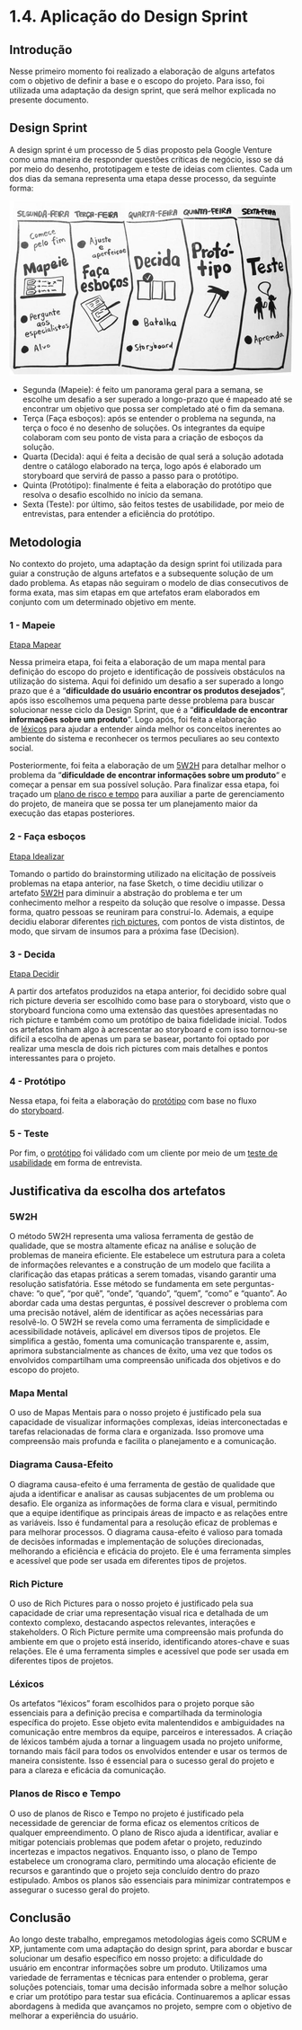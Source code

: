 # 1.4. Aplicação do Design Sprint

## Introdução

Nesse primeiro momento foi realizado a elaboração de alguns artefatos com o objetivo de definir a base e o escopo do projeto. Para isso, foi utilizada uma adaptação da design sprint, que será melhor explicada no presente documento.

## Design Sprint

A design sprint é um processo de 5 dias proposto pela Google Venture como uma maneira de responder questões críticas de negócio, isso se dá por meio do desenho, prototipagem e teste de ideias com clientes. Cada um dos dias da semana representa uma etapa desse processo, da seguinte forma:

![DesignSprint](../Assets/designSprint.png)

- Segunda (Mapeie): é feito um panorama geral para a semana, se escolhe um desafio a ser superado a longo-prazo que é mapeado até se encontrar um objetivo que possa ser completado até o fim da semana.
- Terça (Faça esboços): após se entender o problema na segunda, na terça o foco é no desenho de soluções. Os integrantes da equipe colaboram com seu ponto de vista para a criação de esboços da solução.
- Quarta (Decida): aqui é feita a decisão de qual será a solução adotada dentre o catálogo elaborado na terça, logo após é elaborado um storyboard que servirá de passo a passo para o protótipo.
- Quinta (Protótipo): finalmente é feita a elaboração do protótipo que resolva o desafio escolhido no início da semana.
- Sexta (Teste): por último, são feitos testes de usabilidade, por meio de entrevistas, para entender a eficiência do protótipo.

## Metodologia

No contexto do projeto, uma adaptação da design sprint foi utilizada para guiar a construção de alguns artefatos e a subsequente solução de um dado problema. As etapas não seguiram o modelo de dias consecutivos de forma exata, mas sim etapas em que artefatos eram elaborados em conjunto com um determinado objetivo em mente. 

### 1 - Mapeie

[Etapa Mapear](/Base/1.4.1.Mapear.md)

Nessa primeira etapa, foi feita a elaboração de um mapa mental para definição do escopo do projeto e identificação de possíveis obstáculos na utilização do sistema. Aqui foi definido um desafio a ser superado a longo prazo que é a “**dificuldade do usuário encontrar os produtos desejados**“, após isso escolhemos uma pequena parte desse problema para buscar solucionar nesse ciclo da Design Sprint, que é a “**dificuldade de encontrar informações sobre um produto**“. Logo após, foi feita a elaboração de [léxicos](https://unbarqdsw2023-2.github.io/2023.2_G7_ProjetoMagazineLuiza/#/Base/lexicos) para ajudar a entender ainda melhor os conceitos inerentes ao ambiente do sistema e reconhecer os termos peculiares ao seu contexto social.

Posteriormente, foi feita a elaboração de um [5W2H](https://unbarqdsw2023-2.github.io/2023.2_G7_ProjetoMagazineLuiza/#/Base/5W2H) para detalhar melhor o problema da “**dificuldade de encontrar informações sobre um produto**“ e começar a pensar em sua possível solução. Para finalizar essa etapa, foi traçado um [plano de risco e tempo](https://unbarqdsw2023-2.github.io/2023.2_G7_ProjetoMagazineLuiza/#/Base/plano-risco-tempo) para auxiliar a parte de gerenciamento do projeto, de maneira que se possa ter um planejamento maior da execução das etapas posteriores.

### 2 - Faça esboços

[Etapa Idealizar](https://www.notion.so/Etapa-Idealizar-c8f8efcb9d254d67a3e95202f95155fa?pvs=21)

Tomando o partido do brainstorming utilizado na elicitação de possíveis problemas na etapa anterior, na fase Sketch, o time decidiu utilizar o artefato [5W2H](https://www.notion.so/93efe0ced82042c08d0ddfe48d3708c3?pvs=21) para diminuir a abstração do problema e ter um conhecimento melhor a respeito da solução que resolve o impasse. Dessa forma, quatro pessoas se reuniram para construí-lo. Ademais, a equipe decidiu elaborar diferentes [rich pictures](https://www.notion.so/93efe0ced82042c08d0ddfe48d3708c3?pvs=21), com pontos de vista distintos, de modo, que sirvam de insumos para a próxima fase (Decision).

### 3 - Decida

[Etapa Decidir](https://www.notion.so/Etapa-Decidir-2f699cb0521b4b2791601f1b8d5045ba?pvs=21)

A partir dos artefatos produzidos na etapa anterior, foi decidido sobre qual rich picture deveria ser escolhido como base para o storyboard, visto que o storyboard funciona como uma extensão das questões apresentadas no rich picture e também como um protótipo de baixa fidelidade inicial. Todos os artefatos tinham algo à acrescentar ao storyboard e com isso tornou-se difícil a escolha de apenas um para se basear, portanto foi optado por realizar uma mescla de dois rich pictures com mais detalhes e pontos interessantes para o projeto.

### 4 - Protótipo

Nessa etapa, foi feita a elaboração do [protótipo](https://unbarqdsw2023-2.github.io/2023.2_G7_ProjetoMagazineLuiza/#/Base/Prototipos) com base no fluxo do [storyboard](https://unbarqdsw2023-2.github.io/2023.2_G7_ProjetoMagazineLuiza/#/Base/storyboard).

### 5 - Teste

Por fim, o [protótipo](https://unbarqdsw2023-2.github.io/2023.2_G7_ProjetoMagazineLuiza/#/Base/Prototipos) foi válidado com um cliente por meio de um [teste de usabilidade](https://unbarqdsw2023-2.github.io/2023.2_G7_ProjetoMagazineLuiza/#/Base/validacao-prototipo) em forma de entrevista.

## Justificativa da escolha dos artefatos

### 5W2H

O método 5W2H representa uma valiosa ferramenta de gestão de qualidade, que se mostra altamente eficaz na análise e solução de problemas de maneira eficiente. Ele estabelece um estrutura para a coleta de informações relevantes e a construção de um modelo que facilita a clarificação das etapas práticas a serem tomadas, visando garantir uma resolução satisfatória. Esse método se fundamenta em sete perguntas-chave: “o que”, “por quê”, “onde”, “quando”, “quem”, “como” e “quanto”. Ao abordar cada uma destas perguntas, é possível descrever o problema com uma precisão notável, além de identificar as ações necessárias para resolvê-lo. O 5W2H se revela como uma ferramenta de simplicidade e acessibilidade notáveis, aplicável em diversos tipos de projetos. Ele simplifica a gestão, fomenta uma comunicação transparente e, assim, aprimora substancialmente as chances de êxito, uma vez que todos os envolvidos compartilham uma compreensão unificada dos objetivos e do escopo do projeto.

### Mapa Mental

O uso de Mapas Mentais para o nosso projeto é justificado pela sua capacidade de visualizar informações complexas, ideias interconectadas e tarefas relacionadas de forma clara e organizada. Isso promove uma compreensão mais profunda e facilita o planejamento e a comunicação.

### Diagrama Causa-Efeito

O diagrama causa-efeito é uma ferramenta de gestão de qualidade que ajuda a identificar e analisar as causas subjacentes de um problema ou desafio. Ele organiza as informações de forma clara e visual, permitindo que a equipe identifique as principais áreas de impacto e as relações entre as variáveis. Isso é fundamental para a resolução eficaz de problemas e para melhorar processos. O diagrama causa-efeito é valioso para tomada de decisões informadas e implementação de soluções direcionadas, melhorando a eficiência e eficácia do projeto. Ele é uma ferramenta simples e acessível que pode ser usada em diferentes tipos de projetos.

### Rich Picture

O uso de Rich Pictures para o nosso projeto é justificado pela sua capacidade de criar uma representação visual rica e detalhada de um contexto complexo, destacando aspectos relevantes, interações e stakeholders. O Rich Picture permite uma compreensão mais profunda do ambiente em que o projeto está inserido, identificando atores-chave e suas relações. Ele é uma ferramenta simples e acessível que pode ser usada em diferentes tipos de projetos.

### Léxicos

Os artefatos “léxicos” foram escolhidos para o projeto porque são essenciais para a definição precisa e compartilhada da terminologia específica do projeto. Esse objeto evita malentendidos e ambiguidades na comunicação entre membros da equipe, parceiros e interessados. A criação de léxicos também ajuda a tornar a linguagem usada no projeto uniforme, tornando mais fácil para todos os envolvidos entender e usar os termos de maneira consistente. Isso é essencial para o sucesso geral do projeto e para a clareza e eficácia da comunicação.

### Planos de Risco e Tempo

O uso de planos de Risco e Tempo no projeto é justificado pela necessidade de gerenciar de forma eficaz os elementos críticos de qualquer empreendimento. O plano de Risco ajuda a identificar, avaliar e mitigar potenciais problemas que podem afetar o projeto, reduzindo incertezas e impactos negativos. Enquanto isso, o plano de Tempo estabelece um cronograma claro, permitindo uma alocação eficiente de recursos e garantindo que o projeto seja concluído dentro do prazo estipulado. Ambos os planos são essenciais para minimizar contratempos e assegurar o sucesso geral do projeto.

## Conclusão

Ao longo deste trabalho, empregamos metodologias ágeis como SCRUM e XP, juntamente com uma adaptação do design sprint, para abordar e buscar solucionar um desafio específico em nosso projeto: a dificuldade do usuário em encontrar informações sobre um produto. Utilizamos uma variedade de ferramentas e técnicas para entender o problema, gerar soluções potenciais, tomar uma decisão informada sobre a melhor solução e criar um protótipo para testar sua eficácia. Continuaremos a aplicar essas abordagens à medida que avançamos no projeto, sempre com o objetivo de melhorar a experiência do usuário.